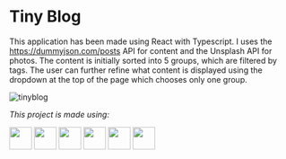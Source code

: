 # Tiny Blog

This application has been made using React with Typescript. I uses the https://dummyjson.com/posts API for content and the Unsplash API for photos. The content is initially sorted into 5 groups, which are filtered by tags. The user can further refine what content is displayed using the dropdown at the top of the page which chooses only one group.

![tinyblog](https://github.com/EoghainOB/Tiny-Blog/assets/110406695/b70d1473-3503-479c-b1e8-723d7057e5fe)

<i>This project is made using: </i>

<div>
    <img height=40 src="https://cdn.jsdelivr.net/gh/devicons/devicon/icons/javascript/javascript-original.svg"/>
    <img height=40 src="https://cdn.jsdelivr.net/gh/devicons/devicon/icons/typescript/typescript-original.svg"/>
    <img height=40 src="https://cdn.jsdelivr.net/gh/devicons/devicon/icons/nodejs/nodejs-original.svg" />
    <img height=40 src="https://cdn.jsdelivr.net/gh/devicons/devicon/icons/react/react-original.svg" />
    <img height=40 src="https://cdn.jsdelivr.net/gh/devicons/devicon/icons/html5/html5-original.svg" />
    <img height=40 src="https://cdn.jsdelivr.net/gh/devicons/devicon/icons/css3/css3-original.svg" />
</div>

